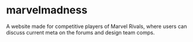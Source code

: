 # marvelmadness
A website made for competitive players of Marvel Rivals, where users can discuss current meta on the forums and design team comps.
